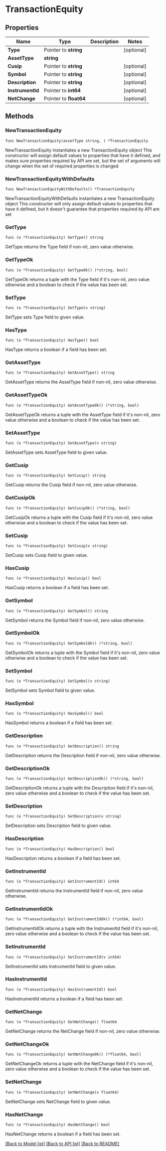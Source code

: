 # TransactionEquity

## Properties

Name | Type | Description | Notes
------------ | ------------- | ------------- | -------------
**Type** | Pointer to **string** |  | [optional] 
**AssetType** | **string** |  | 
**Cusip** | Pointer to **string** |  | [optional] 
**Symbol** | Pointer to **string** |  | [optional] 
**Description** | Pointer to **string** |  | [optional] 
**InstrumentId** | Pointer to **int64** |  | [optional] 
**NetChange** | Pointer to **float64** |  | [optional] 

## Methods

### NewTransactionEquity

`func NewTransactionEquity(assetType string, ) *TransactionEquity`

NewTransactionEquity instantiates a new TransactionEquity object
This constructor will assign default values to properties that have it defined,
and makes sure properties required by API are set, but the set of arguments
will change when the set of required properties is changed

### NewTransactionEquityWithDefaults

`func NewTransactionEquityWithDefaults() *TransactionEquity`

NewTransactionEquityWithDefaults instantiates a new TransactionEquity object
This constructor will only assign default values to properties that have it defined,
but it doesn't guarantee that properties required by API are set

### GetType

`func (o *TransactionEquity) GetType() string`

GetType returns the Type field if non-nil, zero value otherwise.

### GetTypeOk

`func (o *TransactionEquity) GetTypeOk() (*string, bool)`

GetTypeOk returns a tuple with the Type field if it's non-nil, zero value otherwise
and a boolean to check if the value has been set.

### SetType

`func (o *TransactionEquity) SetType(v string)`

SetType sets Type field to given value.

### HasType

`func (o *TransactionEquity) HasType() bool`

HasType returns a boolean if a field has been set.

### GetAssetType

`func (o *TransactionEquity) GetAssetType() string`

GetAssetType returns the AssetType field if non-nil, zero value otherwise.

### GetAssetTypeOk

`func (o *TransactionEquity) GetAssetTypeOk() (*string, bool)`

GetAssetTypeOk returns a tuple with the AssetType field if it's non-nil, zero value otherwise
and a boolean to check if the value has been set.

### SetAssetType

`func (o *TransactionEquity) SetAssetType(v string)`

SetAssetType sets AssetType field to given value.


### GetCusip

`func (o *TransactionEquity) GetCusip() string`

GetCusip returns the Cusip field if non-nil, zero value otherwise.

### GetCusipOk

`func (o *TransactionEquity) GetCusipOk() (*string, bool)`

GetCusipOk returns a tuple with the Cusip field if it's non-nil, zero value otherwise
and a boolean to check if the value has been set.

### SetCusip

`func (o *TransactionEquity) SetCusip(v string)`

SetCusip sets Cusip field to given value.

### HasCusip

`func (o *TransactionEquity) HasCusip() bool`

HasCusip returns a boolean if a field has been set.

### GetSymbol

`func (o *TransactionEquity) GetSymbol() string`

GetSymbol returns the Symbol field if non-nil, zero value otherwise.

### GetSymbolOk

`func (o *TransactionEquity) GetSymbolOk() (*string, bool)`

GetSymbolOk returns a tuple with the Symbol field if it's non-nil, zero value otherwise
and a boolean to check if the value has been set.

### SetSymbol

`func (o *TransactionEquity) SetSymbol(v string)`

SetSymbol sets Symbol field to given value.

### HasSymbol

`func (o *TransactionEquity) HasSymbol() bool`

HasSymbol returns a boolean if a field has been set.

### GetDescription

`func (o *TransactionEquity) GetDescription() string`

GetDescription returns the Description field if non-nil, zero value otherwise.

### GetDescriptionOk

`func (o *TransactionEquity) GetDescriptionOk() (*string, bool)`

GetDescriptionOk returns a tuple with the Description field if it's non-nil, zero value otherwise
and a boolean to check if the value has been set.

### SetDescription

`func (o *TransactionEquity) SetDescription(v string)`

SetDescription sets Description field to given value.

### HasDescription

`func (o *TransactionEquity) HasDescription() bool`

HasDescription returns a boolean if a field has been set.

### GetInstrumentId

`func (o *TransactionEquity) GetInstrumentId() int64`

GetInstrumentId returns the InstrumentId field if non-nil, zero value otherwise.

### GetInstrumentIdOk

`func (o *TransactionEquity) GetInstrumentIdOk() (*int64, bool)`

GetInstrumentIdOk returns a tuple with the InstrumentId field if it's non-nil, zero value otherwise
and a boolean to check if the value has been set.

### SetInstrumentId

`func (o *TransactionEquity) SetInstrumentId(v int64)`

SetInstrumentId sets InstrumentId field to given value.

### HasInstrumentId

`func (o *TransactionEquity) HasInstrumentId() bool`

HasInstrumentId returns a boolean if a field has been set.

### GetNetChange

`func (o *TransactionEquity) GetNetChange() float64`

GetNetChange returns the NetChange field if non-nil, zero value otherwise.

### GetNetChangeOk

`func (o *TransactionEquity) GetNetChangeOk() (*float64, bool)`

GetNetChangeOk returns a tuple with the NetChange field if it's non-nil, zero value otherwise
and a boolean to check if the value has been set.

### SetNetChange

`func (o *TransactionEquity) SetNetChange(v float64)`

SetNetChange sets NetChange field to given value.

### HasNetChange

`func (o *TransactionEquity) HasNetChange() bool`

HasNetChange returns a boolean if a field has been set.


[[Back to Model list]](../README.md#documentation-for-models) [[Back to API list]](../README.md#documentation-for-api-endpoints) [[Back to README]](../README.md)


